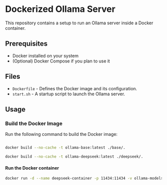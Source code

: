 # Dockerized Ollama Server

This repository contains a setup to run an Ollama server inside a Docker container.

## Prerequisites

- Docker installed on your system
- (Optional) Docker Compose if you plan to use it

## Files

- `Dockerfile` - Defines the Docker image and its configuration.
- `start.sh` - A startup script to launch the Ollama server.

## Usage

### Build the Docker Image

Run the following command to build the Docker image:

```sh

docker build --no-cache -t ollama-base:latest ./base/.

docker build --no-cache -t ollama-deepseek:latest ./deepseek/.
```

#### Run the Docker container
```sh
docker run -d --name deepseek-container -p 11434:11434 -v ollama-models:/root/.ollama ollama-deepseek:latest
```

